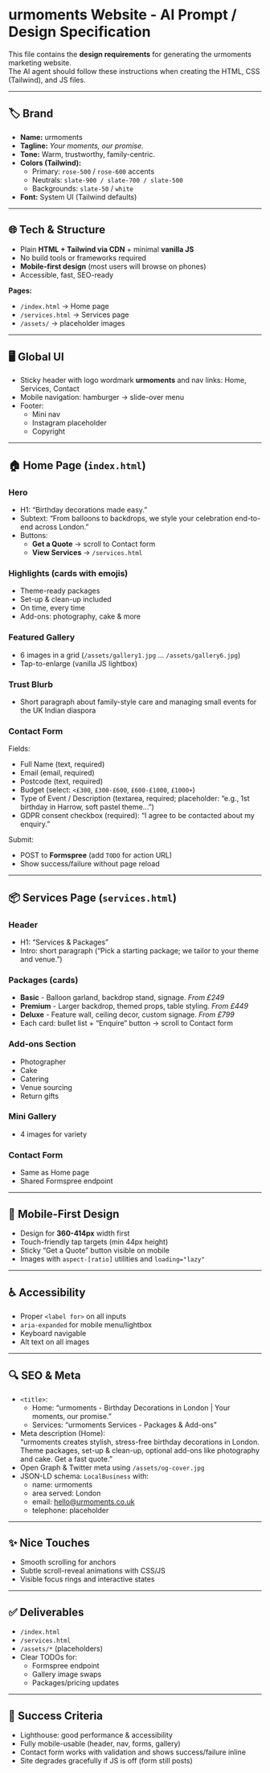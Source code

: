 # urmoments Website - AI Prompt / Design Specification

This file contains the **design requirements** for generating the urmoments marketing website.  
The AI agent should follow these instructions when creating the HTML, CSS (Tailwind), and JS files.

---

## 🏷 Brand
- **Name:** urmoments  
- **Tagline:** *Your moments, our promise.*  
- **Tone:** Warm, trustworthy, family-centric.  
- **Colors (Tailwind):**
  - Primary: `rose-500` / `rose-600` accents  
  - Neutrals: `slate-900 / slate-700 / slate-500`  
  - Backgrounds: `slate-50` / `white`  
- **Font:** System UI (Tailwind defaults)

---

## 🌐 Tech & Structure
- Plain **HTML + Tailwind via CDN** + minimal **vanilla JS**  
- No build tools or frameworks required  
- **Mobile-first design** (most users will browse on phones)  
- Accessible, fast, SEO-ready  

**Pages:**
- `/index.html` → Home page  
- `/services.html` → Services page  
- `/assets/` → placeholder images  

---

## 🖥 Global UI
- Sticky header with logo wordmark **urmoments** and nav links: Home, Services, Contact  
- Mobile navigation: hamburger → slide-over menu  
- Footer:
  - Mini nav  
  - Instagram placeholder  
  - Copyright  

---

## 🏠 Home Page (`index.html`)
### Hero
- H1: “Birthday decorations made easy.”  
- Subtext: “From balloons to backdrops, we style your celebration end-to-end across London.”  
- Buttons:
  - **Get a Quote** → scroll to Contact form  
  - **View Services** → `/services.html`  

### Highlights (cards with emojis)
- Theme-ready packages  
- Set-up & clean-up included  
- On time, every time  
- Add-ons: photography, cake & more  

### Featured Gallery
- 6 images in a grid (`/assets/gallery1.jpg` … `/assets/gallery6.jpg`)  
- Tap-to-enlarge (vanilla JS lightbox)  

### Trust Blurb
- Short paragraph about family-style care and managing small events for the UK Indian diaspora  

### Contact Form
Fields:
- Full Name (text, required)  
- Email (email, required)  
- Postcode (text, required)  
- Budget (select: `<£300`, `£300-£600`, `£600-£1000`, `£1000+`)  
- Type of Event / Description (textarea, required; placeholder: “e.g., 1st birthday in Harrow, soft pastel theme…”)  
- GDPR consent checkbox (required): “I agree to be contacted about my enquiry.”  

Submit:
- POST to **Formspree** (add `TODO` for action URL)  
- Show success/failure without page reload  

---

## 📦 Services Page (`services.html`)
### Header
- H1: “Services & Packages”  
- Intro: short paragraph (“Pick a starting package; we tailor to your theme and venue.”)  

### Packages (cards)
- **Basic** - Balloon garland, backdrop stand, signage. *From £249*  
- **Premium** - Larger backdrop, themed props, table styling. *From £449*  
- **Deluxe** - Feature wall, ceiling decor, custom signage. *From £799*  
- Each card: bullet list + “Enquire” button → scroll to Contact form  

### Add-ons Section
- Photographer  
- Cake  
- Catering  
- Venue sourcing  
- Return gifts  

### Mini Gallery
- 4 images for variety  

### Contact Form
- Same as Home page  
- Shared Formspree endpoint  

---

## 📱 Mobile-First Design
- Design for **360-414px** width first  
- Touch-friendly tap targets (min 44px height)  
- Sticky “Get a Quote” button visible on mobile  
- Images with `aspect-[ratio]` utilities and `loading="lazy"`  

---

## ♿ Accessibility
- Proper `<label for>` on all inputs  
- `aria-expanded` for mobile menu/lightbox  
- Keyboard navigable  
- Alt text on all images  

---

## 🔍 SEO & Meta
- `<title>`:
  - Home: “urmoments - Birthday Decorations in London | Your moments, our promise.”  
  - Services: “urmoments Services - Packages & Add-ons”  
- Meta description (Home):  
  “urmoments creates stylish, stress-free birthday decorations in London. Theme packages, set-up & clean-up, optional add-ons like photography and cake. Get a fast quote.”  
- Open Graph & Twitter meta using `/assets/og-cover.jpg`  
- JSON-LD schema: `LocalBusiness` with:
  - name: urmoments  
  - area served: London  
  - email: hello@urmoments.co.uk  
  - telephone: placeholder  

---

## ✨ Nice Touches
- Smooth scrolling for anchors  
- Subtle scroll-reveal animations with CSS/JS  
- Visible focus rings and interactive states  

---

## ✅ Deliverables
- `/index.html`  
- `/services.html`  
- `/assets/*` (placeholders)  
- Clear TODOs for:
  - Formspree endpoint  
  - Gallery image swaps  
  - Packages/pricing updates  

---

## 🎯 Success Criteria
- Lighthouse: good performance & accessibility  
- Fully mobile-usable (header, nav, forms, gallery)  
- Contact form works with validation and shows success/failure inline  
- Site degrades gracefully if JS is off (form still posts)
